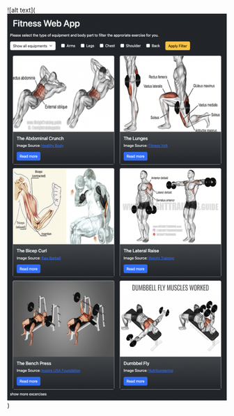 ![alt text](![alt text](https://github.com/zRustyz/fitness-web-app/blob/main/img/LandingPage.png?raw=true)
)